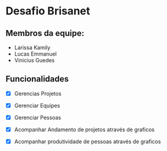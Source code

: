 # Desafio Brisanet


## Membros da equipe:
- Larissa Kamily
- Lucas Emmanuel
- Vinicius Guedes


## Funcionalidades
- [x] Gerencias Projetos
- [x] Gerenciar Equipes
- [x] Gerenciar Pessoas
- [x] Acompanhar Andamento de projetos através de graficos
- [x] Acompanhar produtividade de pessoas através de graficos





